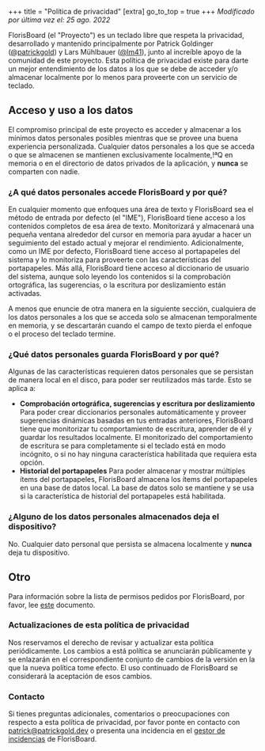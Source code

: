 +++
title = "Política de privacidad"
[extra]
go_to_top = true
+++
_Modificado por última vez el: 25 ago. 2022_

FlorisBoard (el "Proyecto") es un teclado libre que respeta la privacidad, desarrollado y mantenido principalmente por Patrick Goldinger ([@patrickgold](https://github.com/patrickgold)) y Lars Mühlbauer ([@lm41](https://github.com/lm41)), junto al increíble apoyo de la comunidad de este proyecto. Esta política de privacidad existe para darte un mejor entendimiento de los datos a los que se debe de acceder y/o almacenar localmente por lo menos para proveerte con un servicio de teclado.

## Acceso y uso a los datos

El compromiso principal de este proyecto es acceder y almacenar a los mínimos datos personales posibles mientras que se provee una buena experiencia personalizada. Cualquier datos personales a los que se acceda o que se almacenen se mantienen exclusivamente localmente,!ªQ en memoria o en el directorio de datos privados de la aplicación, y **nunca** se comparten con nadie.

### ¿A qué datos personales accede FlorisBoard y por qué?

En cualquier momento que enfoques una área de texto y FlorisBoard sea el método de entrada por defecto (el "IME"), FlorisBoard tiene acceso a los contenidos completos de esa área de texto. Monitorizará y almacenará una pequeña ventana alrededor del cursor en memoria para ayudar a hacer un seguimiento del estado actual y mejorar el rendimiento. Adicionalmente, como un IME por defecto, FlorisBoard tiene acceso al portapapeles del sistema y lo monitoriza para proveerte con las características del portapapeles. Más allá, FlorisBoard tiene acceso al diccionario de usuario del sistema, aunque solo leyendo los contenidos si la comprobación ortográfica, las sugerencias, o la escritura por deslizamiento están activadas.

A menos que enuncie de otra manera en la siguiente sección, cualquiera de los datos personales a los que se acceda solo se almacenan temporalmente en memoria, y se descartarán cuando el campo de texto pierda el enfoque o el proceso del teclado termine.

### ¿Qué datos personales guarda FlorisBoard y por qué?

Algunas de las características requieren datos personales que se persistan de manera local en el disco, para poder ser reutilizados más tarde. Esto se aplica a:

- **Comprobación ortográfica, sugerencias y escritura por deslizamiento**
  Para poder crear diccionarios personales automáticamente y proveer sugerencias dinámicas basadas en tus entradas anteriores, FlorisBoard tiene que monitorizar tu comportamiento de escritura, aprender de él y guardar los resultados localmente. El monitorizado del comportamiento de escritura se para completamente si el teclado está en modo incógnito, o si no hay ninguna característica habilitada que requiera esta opción.
- **Historial del portapapeles**
  Para poder almacenar y mostrar múltiples ítems del portapapeles, FlorisBoard almacena los ítems del portapapeles en una base de datos local. La base de datos solo se mantiene y se usa si la característica de historial del portapapeles está habilitada.

### ¿Alguno de los datos personales almacenados deja el dispositivo?

No. Cualquier dato personal que persista se almacena localmente y **nunca** deja tu dispositivo.

## Otro

Para información sobre la lista de permisos pedidos por FlorisBoard, por favor, lee [este](https://github.com/florisboard/florisboard/wiki/List-of-permissions-FlorisBoard-requests) documento.

### Actualizaciones de esta política de privacidad

Nos reservamos el derecho de revisar y actualizar esta política periódicamente. Los cambios a está política se anunciarán públicamente y se enlazarán en el correspondiente conjunto de cambios de la versión en la que la nueva política tome efecto. El uso continuado de FlorisBoard se considerará la aceptación de esos cambios.

### Contacto

Si tienes preguntas adicionales, comentarios o preocupaciones con respecto a esta política de privacidad, por favor ponte en contacto con [patrick@patrickgold.dev](mailto:patrick@patrickgold.dev) o presenta una incidencia en el [gestor de incidencias](https://github.com/florisboard/florisboard/issues) de FlorisBoard.

